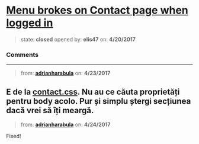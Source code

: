 # [Menu brokes on Contact page when logged in](https://github.com/adrianharabula/condr/issues/27)

> state: **closed** opened by: **elis47** on: **4/20/2017**



### Comments

---
> from: [**adrianharabula**](https://github.com/adrianharabula/condr/issues/27#issuecomment-296428652) on: **4/23/2017**

E de la [contact.css](https://github.com/adrianharabula/condr/blob/master/database_design/psgbd-etapa2/Assets/css/contact.css#L1-L7). Nu au ce căuta proprietăți pentru __body__ acolo. Pur și simplu ștergi secțiunea dacă vrei să îți meargă.
---
> from: [**adrianharabula**](https://github.com/adrianharabula/condr/issues/27#issuecomment-296519416) on: **4/24/2017**

Fixed!

